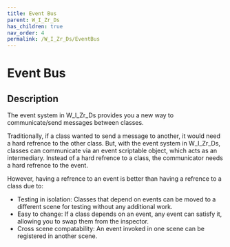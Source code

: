 ```yaml
---
title: Event Bus
parent: W_I_Zr_Ds
has_children: true
nav_order: 4
permalink: /W_I_Zr_Ds/EventBus
---
```

# Event Bus

## Description

The event system in W_I_Zr_Ds provides you a new way to communicate/send messages between classes.

Traditionally, if a class wanted to send a message to another, it would need a hard refrence to the other class. But, with the event system in W_I_Zr_Ds, classes can communicate via an event scriptable object, which acts as an intermediary. Instead of a hard refrence to a class, the communicator needs a hard refrence to the event. 

However, having a refrence to an event is better than having a refrence to a class due to:

- Testing in isolation: Classes that depend on events can be moved to a different scene for testing without any additional work.
- Easy to change: If a class depends on an event, any event can satisfy it, allowing you to swap them from the inspector.
- Cross scene compatability: An event invoked in one scene can be registered in another scene.